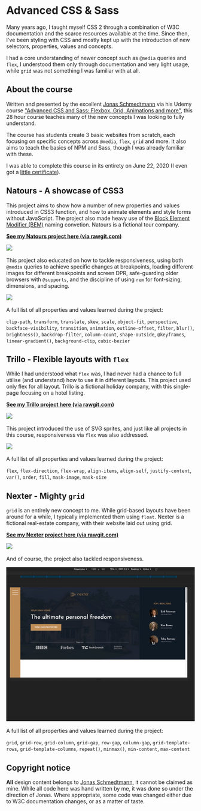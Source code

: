 # Advanced CSS & Sass

Many years ago, I taught myself CSS 2 through a combination of W3C documentation and the scarce resources available at the time. Since then, I've been styling with CSS and mostly kept up with the introduction of new selectors, properties, values and concepts.

I had a core understanding of newer concept such as `@media` queries and `flex`, I understood them only through documentation and very light usage, while `grid` was not something I was familiar with at all.

## About the course

Written and presented by the excellent [Jonas Schmedtmann](https://codingheroes.io/) via his Udemy course ["Advanced CSS and Sass: Flexbox, Grid, Animations and more"](https://www.udemy.com/course/advanced-css-and-sass/), this 28 hour course teaches many of the new concepts I was looking to fully understand.

The course has students create 3 basic websites from scratch, each focusing on specific concepts across `@media`, `flex`, `grid` and more. It also aims to teach the basics of NPM and Sass, though I was already familiar with these.

I was able to complete this course in its entirety on June 22, 2020 (I even got a [little certificate](https://www.udemy.com/certificate/UC-e635f622-71ae-489a-a1d8-9d8040b1efa5/)).

## Natours - A showcase of CSS3

This project aims to show how a number of new properties and values introduced in CSS3 function, and how to animate elements and style forms without JavaScript. The project also made heavy use of the [Block Element Modifier (BEM)](http://getbem.com/naming/) naming convetion. Natours is a fictional tour company.

**[See my Natours project here (via rawgit.com)](https://rawgit.com/jakeisonline/udemy-courses/master/advanced-css/natours/index.html)**

![](natours/desktop-example.gif)

This project also educated on how to tackle responsiveness, using both `@media` queries to achieve specific changes at breakpoints, loading different images for different breakpoints and screen DPR, safe-guarding older browsers with `@supports`, and the discipline of using `rem` for font-sizing, dimensions, and spacing.

![](natours/responsive-example.gif)

A full list of all properties and values learned during the project:

`clip-path`, `transform`, `translate`, `skew`, `scale`, `object-fit`, `perspective`, `backface-visibility`, `transition`, `animation`, `outline-offset`, `filter`, `blur()`, `brightness()`, `backdrop-filter`, `column-count`, `shape-outside`, `@keyframes`, `linear-gradient()`, `background-clip`, `cubic-bezier`

## Trillo - Flexible layouts with `flex`

While I had understood what `flex` was, I had never had a chance to full utilise (and understand) how to use it in different layouts. This project used only flex for all layout. Trillo is a fictional holiday company, with this single-page focusing on a hotel listing.

**[See my Trillo project here (via rawgit.com)](https://rawgit.com/jakeisonline/udemy-courses/master/advanced-css/trillo/index.html)**

![](trillo/desktop-example.gif)

This project introduced the use of SVG sprites, and just like all projects in this course, responsiveness via `flex` was also addressed.

![](trillo/responsive-example.gif)

A full list of all properties and values learned during the project:

`flex`, `flex-direction`, `flex-wrap`, `align-items`, `align-self`, `justify-content`, `var()`, `order`, `fill`, `mask-image`, `mask-size`

## Nexter - Mighty `grid`

`grid` is an entirely new concept to me. While grid-based layouts have been around for a while, I typically implemented them using `float`. Nexter is a fictional real-estate company, with their website laid out using grid.

**[See my Nexter project here (via rawgit.com)](https://rawgit.com/jakeisonline/udemy-courses/master/advanced-css/nexter/index.html)**

![](nexter/desktop-example.gif)

And of course, the project also tackled responsiveness.

![](nexter/responsive-example.gif)

A full list of all properties and values learned during the project:

`grid`, `grid-row`, `grid-column`, `grid-gap`, `row-gap`, `column-gap`, `grid-template-rows`, `grid-template-columns`, `repeat()`, `minmax()`, `min-content`, `max-content`

## Copyright notice

**All** design content belongs to [Jonas Schmedtmann](https://codingheroes.io/), it cannot be claimed as mine. While all code here was hand written by me, it was done so under the direction of Jonas. Where appropriate, some code was changed either due to W3C documentation changes, or as a matter of taste. 
